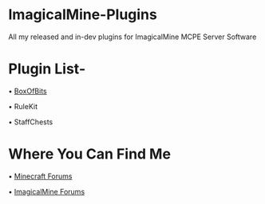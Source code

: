 # ImagicalMine-Plugins
All my released and in-dev plugins for ImagicalMine MCPE Server Software



# Plugin List-

 • [BoxOfBits](https://forums.imagicalmine.me/plugins/boxofbits.19/)

 • RuleKit

 • StaffChests





# Where You Can Find Me

 • [Minecraft Forums](https://www.minecraftforum.net/members/1BombersRevenge1)

 • [ImagicalMine Forums](https://forums.imagicalmine.net/index.php?members/thedragonring.74/)
 
